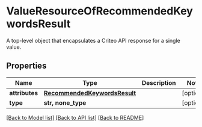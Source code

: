 # ValueResourceOfRecommendedKeywordsResult

A top-level object that encapsulates a Criteo API response for a single value.

## Properties
Name | Type | Description | Notes
------------ | ------------- | ------------- | -------------
**attributes** | [**RecommendedKeywordsResult**](RecommendedKeywordsResult.md) |  | [optional] 
**type** | **str, none_type** |  | [optional] 

[[Back to Model list]](../README.md#documentation-for-models) [[Back to API list]](../README.md#documentation-for-api-endpoints) [[Back to README]](../README.md)


